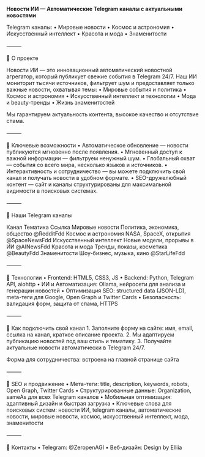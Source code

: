 
**Новости ИИ — Автоматические Telegram каналы с актуальными новостями**

Telegram каналы:
	•	Мировые новости
	•	Космос и астрономия
	•	Искусственный интеллект
	•	Красота и мода
	•	Знаменитости

⸻

🔹 О проекте

Новости ИИ — это инновационный автоматический новостной агрегатор, который публикует свежие события в Telegram 24/7. Наш ИИ мониторит тысячи источников, фильтрует шум и предоставляет только важные новости, охватывая темы:
	•	Мировые события и политика
	•	Космос и астрономия
	•	Искусственный интеллект и технологии
	•	Мода и beauty-тренды
	•	Жизнь знаменитостей

Мы гарантируем актуальность контента, высокое качество и отсутствие спама.

⸻

🔹 Ключевые возможности
	•	Автоматическое обновление — новости публикуются мгновенно после появления.
	•	Мгновенный доступ к важной информации — фильтруем ненужный шум.
	•	Глобальный охват — события со всего мира, несколько языков и источников.
	•	Интерактивность и сотрудничество — вы можете подключить свой канал и получать новости в удобном формате.
	•	SEO-дружелюбный контент — сайт и каналы структурированы для максимальной видимости в поисковых системах.

⸻

🔹 Наши Telegram каналы

Канал	Тематика	Ссылка
Мировые новости	Политика, экономика, общество	@RedditFdd
Космос и астрономия	NASA, SpaceX, открытия	@SpaceNewsFdd
Искусственный интеллект	Новые модели, прорывы в ИИ	@AINewsFdd
Красота и мода	Тренды, показы, косметика	@BeautyFdd
Знаменитости	Шоу-бизнес, музыка, кино	@StarLifeFdd


⸻

🔹 Технологии
	•	Frontend: HTML5, CSS3, JS
	•	Backend: Python, Telegram API, aiohttp
	•	ИИ и Автоматизация: Ollama, нейросети для анализа и генерации новостей
	•	Оптимизация SEO: structured data (JSON-LD), meta-теги для Google, Open Graph и Twitter Cards
	•	Безопасность: валидация форм, защита от спама, HTTPS

⸻

🔹 Как подключить свой канал
	1.	Заполните форму на сайте: имя, email, ссылка на канал, краткое описание проекта.
	2.	Мы адаптируем публикацию новостей под ваш стиль и тематику.
	3.	Получайте актуальные новости автоматически в Telegram 24/7.

Форма для сотрудничества: встроена на главной странице сайта

⸻

🔹 SEO и продвижение
	•	Мета-теги: title, description, keywords, robots, Open Graph, Twitter Cards
	•	Структурированные данные: Organization, sameAs для всех Telegram каналов
	•	Мобильная оптимизация: адаптивный дизайн и быстрая загрузка
	•	Ключевые слова для поисковых систем: новости ИИ, telegram каналы, автоматические новости, мировые новости, космос, искусственный интеллект, мода, знаменитости

⸻

🔹 Контакты
	•	Telegram: @ZeropenAGI
	•	Веб-дизайн: Design by Elliia
